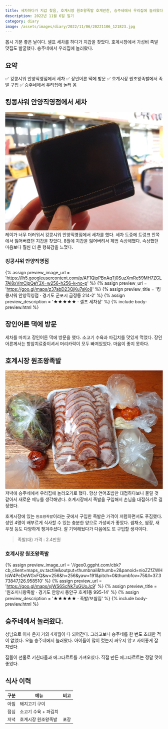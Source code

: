 ```yaml
---
title: 세차하다가 지갑 찾음, 호계시장 원조왕족발 호계반찬, 승주네에서 우리집에 놀러왔다.
description: 2022년 11월 6일 일기
category: diary
image: /assets/images/diary/2022/11/06/20221106_121823.jpg
---
```


몹시 기분 좋은 날이다. 
셀프 세차를 하다가 지갑을 찾았다. 
호계시장에서 가성비 족발 맛집도 발굴했다. 
승주네에서 우리집에 놀러왔다. 

요약
---
✅ 킹콩샤워 안양직영점에서 세차
✅ 장인어른 댁에 방문
✅ 호계시장 원조왕족발에서 족발 구입
✅ 승주네에서 우리집에 놀러 옴

킹콩샤워 안양직영점에서 세차
---
![세차 하다가 지갑을 찾음](/assets/images/diary/2022/11/06/20221106_151901.jpg '세차 하다가 지갑을 찾음')
레이가 너무 더러워서 킹콩샤워 안양직영점에서 세차를 했다. 
세차 도중에 트렁크 안쪽에서 잃어버렸던 지갑을 찾았다. 
8월에 지갑을 잃어버려서 제법 속상해했다. 
속상했던 마음보다 훨씬 더 큰 행복감을 느꼈다. 

### 킹콩샤워 안양직영점
{% assign preview_image_url = 'https://lh5.googleusercontent.com/p/AF1QipPBnAqTj0SuzXmRe59MH7ZGL7Al8xVmClpQeY3X=w256-h256-k-no-p' %}
{% assign preview_url = 'https://goo.gl/maps/z37abD23QjKu7sKo8' %}
{% assign preview_title = '킹콩샤워 안양직영점 · 경기도 군포시 금정동 214-2' %}
{% assign preview_description = '★★★★★ · 셀프 세차장' %}
{% include body-preview.html %}


장인어른 댁에 방문
---
세차를 마치고 장인어른 댁에 방문을 했다. 
소고기 수육과 파김치를 맛있게 먹었다. 
장인어른께서는 항암치료중이셔서 머리카락이 모두 빠져있었다. 
마음이 좋지 못하다. 


호계시장 원조왕족발
---
![호계시장 원조왕족발](/assets/images/diary/2022/11/06/20221106_163812.jpg '호계시장 원조왕족발')
저녁에 승주네에서 우리집에 놀러오기로 했다. 
항상 연어초밥만 대접하다보니 물릴 것 같아서 새로운 메뉴를 생각해냈다. 
호계시장에서 족발을 구입해서 손님을 대접하기로 결정했다. 


호계시장에 있는 `원조왕족발`이라는 곳에서 구입한 족발은 가격이 저렴하면서도 푸짐했다. 
성인 4명이 배부르게 식사할 수 있는 충분한 양으로 가성비가 좋았다. 
쌈채소, 쌈장, 새우젓 등도 다양하게 챙겨주셨다. 
잘 기억해뒀다가 다음에도 또 구입할 생각이다. 


>족발(대) 가격 : 2.4만원


### 호계시장 원조왕족발
{% assign preview_image_url = '//geo0.ggpht.com/cbk?cb_client=maps_sv.tactile&amp;output=thumbnail&amp;thumb=2&amp;panoid=nioZZfZWHlsW4PeDeWGvFQ&amp;w=256&amp;h=256&amp;yaw=191&amp;pitch=0&amp;thumbfov=75&amp;ll=37.373847,126.958510' %}
{% assign preview_url = 'https://goo.gl/maps/xjWS6ScNk7uGUoJc9' %}
{% assign preview_title = '원조미니왕족발 · 경기도 안양시 동안구 호계1동 995-14' %}
{% assign preview_description = '★★★★★ · 족발/보쌈집' %}
{% include body-preview.html %}


승주네에서 놀러왔다.
---
성남으로 이사 온지 거의 4개월이 다 되어간다. 
그러고보니 승주네를 한 번도 초대한 적이 없었다. 
오늘 승주네에서 놀러왔다. 
아이들이 많이 컸는지 싸우지 않고 사이좋게 잘 지냈다. 


집뜰이 선물로 키친타올과 에그타르트를 가져오셨다. 
직접 만든 에그타르트는 정말 맛이 좋았다. 


식사 이력
---

|구분|메뉴|비고|
|---|---|---|
|아침|돼지고기 구이|   |
|점심|소고기 수육 + 파김치|   |
|저녁|호계시장 원조왕족발|포장|

